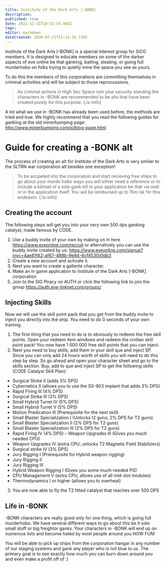 ```yaml
---
title: Institute of the Dark Arts [-BONK]
description: 
published: true
date: 2021-12-31T18:52:54.585Z
tags: 
editor: markdown
dateCreated: 2020-07-21T15:31:35.738Z
---
```


Institute of the Dark Arts [-BONK] is a special interest group for SiCO members. It is designed to educate members on some of the darker aspects of eve online be that ganking, baiting, stealing, or going full murderhobo on folks trying to quietly mine the space you see as yours. 

To do this the members of this corporations are committing themselves in criminal activities and will be subject to those reprocussions.

> As criminal actions in High Sec Space ruin your security standing the characters in -BONK are recommended to be alts that have been created purely for this purpose.
{.is-info}

A lot what we use in -BONK has already been used before, the methods are tried and true. We highly recommend that you read the following guides for ganking at the old minerbumping page: http://www.minerbumping.com/p/blog-page.html

# Guide for creating a -BONK alt
The process of creating an alt for Institute of the Dark Arts is very similar to the SLTRN war corporation alt besides one exception!

>To be accpeted into the corporatoin and start recieving free ships to go about your murdo hobo ways you will either need a reference or to include a killmail of a solo gank kill in your application be that via mail or in the application itself. You will be reinbursed up to 15m isk for this endeavor.
{.is-info}

## Creating the account
The following steps will get you into your very own 500 dps ganking catalyst, made famous by CODE.


1. Use a buddy invite of your own by making on in here https://www.eveonline.com/recruit or alternatively you can use the buddy invite created by us: https://www.eveonline.com/signup?invc=4ae81f42-af67-488b-9e84-6cf4530d1db3
1. Create a new account and activate it.
1. Next you want to create a gallente character.
1. Make an in game application to Institute of the Dark Arts [-BONK] corporation
1. Join to the SIG Piracy on AUTH or click the following link to join the group https://auth.eve-linknet.com/groups/

## Injecting Skills
Now we will use the skill point pack that you got from the buddy invite to inject you directly into the ship. You need to do 0 seconds of your own training.

1. The first thing that you need to do is to obviously to redeem the free skill points. Open your redeem item windows and redeem the civilian skill point pack! You now have 1 000 000 free skill points that you can inject. 
1. Next you need to buy skills, add them in your skill que and inject SP. Since you can only add 24 hours worth of skills you will need to do this step by step. So go ahead and open your character sheet and go to the skills section. Buy, add to que and inject SP to get the following skills (CODE Catalyst Skill Plan):

- Surgical Strike II (adds 3% DPS)
- Cybernetics II (allows you to use the SS-903 implant that adds 3% DPS)
- Rapid Firing III (4% DPS)
- Surgical Strike III (3% DPS)
- Small Hybrid Turret IV (5% DPS)
- Small Hybrid Turret V (5% DPS)
- Motion Predication III (Prerequisite for the next skill)
- Small Blaster Specialization I (Unlocks t2 guns; 2% DPS for T2 guns)
- Small Blaster Specialization II (2% DPS for T2 guns)
- Small Blaster Specialization III (2% DPS for T2 guns)
- Rapid Firing IV (4% DPS) – Weapon Upgrades III (Gives you much needed CPU)
- Weapon Upgrades IV (extra CPU; unlocks T2 Magnetic Field Stabilizers)
- Surgical strike IV (3% DPS)
- Jury Rigging I (Prerequisite for Hybrid weapon rigging)
- Jury Rigging II
- Jury Rigging III
- Hybrid Weapon Rigging I (Gives you some much needed PG)
- CPU Management V (extra CPU, allows use of all mid-slot modules)
- Thermodynamics I or higher (allows you to overheat)

3. You are now able to fly the T2 fitted catalyst that reaches over 500 DPS

## Life in -BONK
-BONK characters are really good only for one thing, which is going full murderhobo. We have several different ways to go about this be it solo small stuff or big freightor ganks. Your characters in -BONK will end up on numerous lists and become hated by most people around you HOW FUN!

You will be able to pick up ships from the corporation  hangar in any number of our staging systems and gank any player who is not blue to us. The primary goal is to see exactly how much you can burn down around you and even make a profit off of :)
